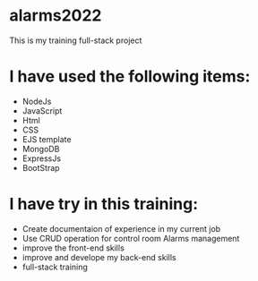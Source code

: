 # alarms2022
This is my training full-stack project
# I have used the following items:
- NodeJs
- JavaScript
- Html
- CSS
- EJS template
- MongoDB
- ExpressJs
- BootStrap
# I have try in this training:
- Create documentaion of experience in my current job
- Use CRUD operation for control room Alarms management
- improve the front-end skills
- improve and develope my back-end skills
- full-stack training

